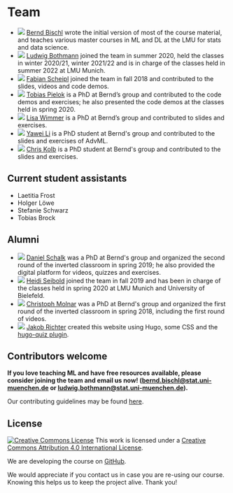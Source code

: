 # Team

- ![](https://www.slds.stat.uni-muenchen.de/images/bernd.jpg) [Bernd Bischl](https://www.compstat.statistik.uni-muenchen.de/people/bischl/)
  wrote the initial version of most of the course material, and teaches various master courses in ML and DL at the LMU for stats and data science.
- ![](https://www.slds.stat.uni-muenchen.de/images/ludwig.jpg) [Ludwig Bothmann](https://www.compstat.statistik.uni-muenchen.de/people/bothmann/)
  joined the team in summer 2020, held the classes in winter 2020/21, winter 2021/22 and is in charge of the classes held in summer 2022 at LMU Munich.
- ![](https://www.biostat.statistik.uni-muenchen.de/bilder/fscheipl.png) [Fabian Scheipl](https://www.biostat.statistik.uni-muenchen.de/personen/mitarbeiter/scheipl/index.html)
  joined the team in fall 2018 and contributed to the slides, videos and code demos.
- ![](https://www.slds.stat.uni-muenchen.de/images/tobias_pielok.jpg) [Tobias Pielok](https://www.slds.stat.uni-muenchen.de/people/pielok/)
  is a PhD at Bernd’s group and contributed to the code demos and exercises; he also presented the code demos at the classes held in spring 2020.
- ![](https://www.slds.stat.uni-muenchen.de/images/lisa.jpg) [Lisa Wimmer](https://www.slds.stat.uni-muenchen.de/people/wimmer/)
  is a PhD at Bernd’s group and contributed to slides and exercises.
- ![](https://www.slds.stat.uni-muenchen.de/images/yawei_li.JPG) [Yawei Li](https://www.slds.stat.uni-muenchen.de/people/li/)
  is a PhD student at Bernd's group and contributed to the slides and exercises of AdvML.
- ![](https://www.slds.stat.uni-muenchen.de/images/ChrisK.jpg) [Chris Kolb](https://www.slds.stat.uni-muenchen.de/people/kolb/)
  is a PhD student at Bernd's group and contributed to the slides and exercises.

## Current student assistants

- Laetitia Frost
- Holger Löwe
- Stefanie Schwarz
- Tobias Brock


## Alumni

- ![](https://avatars.githubusercontent.com/u/20367117?v=4) [Daniel Schalk](https://www.compstat.statistik.uni-muenchen.de/people/schalk)
  was a PhD at Bernd's group and organized the second round of the inverted classroom in spring 2019; he also provided the digital platform for videos, quizzes and exercises.
- ![](https://avatars.githubusercontent.com/u/14146757?v=4) [Heidi Seibold](https://www.compstat.statistik.uni-muenchen.de/people/seibold) joined the team in fall 2019 and has been in charge of the classes held in spring 2020 at LMU Munich and University of Bielefeld.
- ![](https://avatars.githubusercontent.com/u/1632100?v=4) [Christoph Molnar](https://www.compstat.statistik.uni-muenchen.de/people/molnar)
  was a PhD at Bernd's group and organized the first round of the inverted classroom in spring 2018, including the first round of videos.
- ![](https://avatars.githubusercontent.com/u/1888623?v=4) [Jakob Richter](https://jakob-r.de/)
  created this website using Hugo, some CSS and the [hugo-quiz plugin](https://github.com/bonartm/hugo-quiz).


## Contributors welcome

__If you love teaching ML and have free resources available, please consider joining the team and email us now! (bernd.bischl@stat.uni-muenchen.de or ludwig.bothmann@stat.uni-muenchen.de).__

Our contributing guidelines may be found [here](https://github.com/slds-lmu/lecture_i2ml/blob/master/CONTRIBUTING.md).


## License
[![Creative Commons License](https://i.creativecommons.org/l/by/4.0/88x31.png)](http://creativecommons.org/licenses/by/4.0/)
This work is licensed under a [Creative Commons Attribution 4.0 International License](http://creativecommons.org/licenses/by/4.0/).

We are developing the course on [GitHub](https://github.com/compstat-lmu/lecture_i2ml).

We would appreciate if you contact us in case you are re-using our course.
Knowing this helps us to keep the project alive. Thank you!
